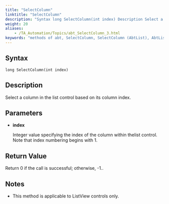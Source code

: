 ```yaml
--- 
title: "SelectColumn"
linktitle: "SelectColumn"
description: "Syntax long SelectColumn(int index) Description Select a column in the list control based on its column index. Parameters index Integer value specifying the index of the column within the list ..."
weight: 20
aliases: 
    - /TA_Automation/Topics/abt_SelectColumn_3.html
keywords: "methods of abt, SelectColumn, SelectColumn (AbtList), AbtList, selectcolumn, abt selectcolumn, select column by index, select column"
---
```


## Syntax

`long SelectColumn(int index)`

## Description

Select a column in the list control based on its column index.

## Parameters

-   **index**

    Integer value specifying the index of the column within thelist control. Note that index numbering begins with 1.


## Return Value

Return 0 if the call is successful; otherwise, -1..

## Notes

-   This method is applicable to ListView controls only.




